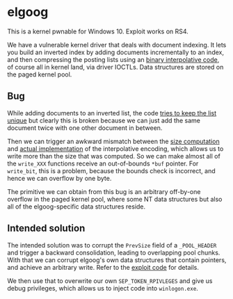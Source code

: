 # elgoog

This is a kernel pwnable for Windows 10. Exploit works on RS4.

We have a vulnerable kernel driver that deals with document indexing. It lets
you build an inverted index by adding documents incrementally to an index, and
then compressing the posting lists using an [binary interpolative code][1],
of course all in kernel land, via driver IOCTLs. Data structures are stored on
the paged kernel pool.


## Bug

While adding documents to an inverted list, the code [tries to keep the list
unique][2] but clearly this is broken because we can just add the same document
twice with one other document in between.

Then we can trigger an awkward mismatch between the [size computation][3] and
[actual implementation][4] of the interpolative encoding, which allows us to
write more than the size that was computed. So we can make almost all of the
`write_XXX` functions receive an out-of-bounds `*buf` pointer. For `write_bit`,
this is a problem, because the bounds check is incorrect, and hence we can
overflow by one byte.

The primitive we can obtain from this bug is an arbitrary off-by-one overflow
in the paged kernel pool, where some NT data structures but also all of the
elgoog-specific data structures reside.


## Intended solution

The intended solution was to corrupt the `PrevSize` field of a `_POOL_HEADER` and
trigger a backward consolidation, leading to overlapping pool chunks. With that
we can corrupt elgoog's own data structures that contain pointers, and achieve
an arbitrary write. Refer to the [exploit code][5] for details.

We then use that to overwrite our own `SEP_TOKEN_RPIVLEGES` and give us debug
privileges, which allows us to inject code into `winlogon.exe`.


[1]: https://link.springer.com/article/10.1023/A:1013002601898
[2]: https://github.com/niklasb/elgoog/blob/master/searchme/index.c#L124
[3]: https://github.com/niklasb/elgoog/blob/master/searchme/index.c#L172
[4]: https://github.com/niklasb/elgoog/blob/master/searchme/index.c#L213
[5]: https://github.com/niklasb/elgoog/blob/master/searchme_pwn/pwn.cpp#L242
